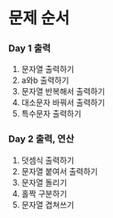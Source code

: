 # 문제 순서
### Day 1 출력
1. 문자열 출력하기
2. a와b 출력하기
3. 문자열 반복해서 출력하기
4. 대소문자 바꿔서 출력하기
5. 특수문자 출력하기

### Day 2 출력, 연산
1. 덧셈식 출력하기
2. 문자열 붙여서 출력하기
3. 문자열 돌리기
4. 홀짝 구분하기
5. 문자열 겹쳐쓰기
